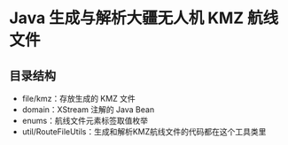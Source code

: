 # Java 生成与解析大疆无人机 KMZ 航线文件
## 目录结构
* file/kmz：存放生成的 KMZ 文件
* domain：XStream 注解的 Java Bean
* enums：航线文件元素标签取值枚举
* util/RouteFileUtils：生成和解析KMZ航线文件的代码都在这个工具类里